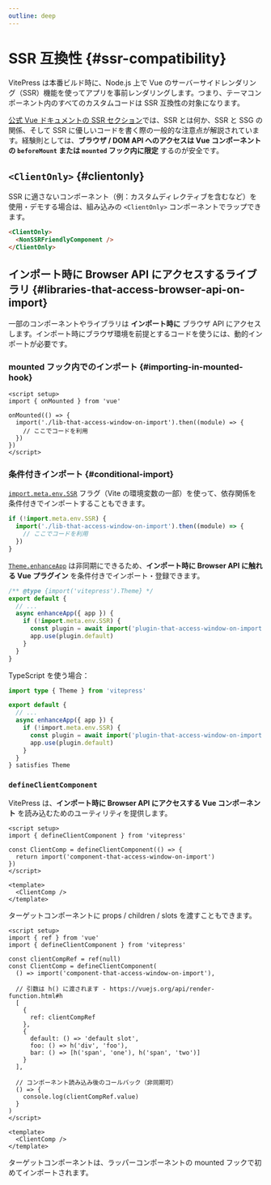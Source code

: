 ```yaml
---
outline: deep
---
```


# SSR 互換性 {#ssr-compatibility}

VitePress は本番ビルド時に、Node.js 上で Vue のサーバーサイドレンダリング（SSR）機能を使ってアプリを事前レンダリングします。つまり、テーマコンポーネント内のすべてのカスタムコードは SSR 互換性の対象になります。

[公式 Vue ドキュメントの SSR セクション](https://vuejs.org/guide/scaling-up/ssr.html)では、SSR とは何か、SSR と SSG の関係、そして SSR に優しいコードを書く際の一般的な注意点が解説されています。経験則としては、**ブラウザ / DOM API へのアクセスは Vue コンポーネントの `beforeMount` または `mounted` フック内に限定** するのが安全です。

## `<ClientOnly>` {#clientonly}

SSR に適さないコンポーネント（例：カスタムディレクティブを含むなど）を使用・デモする場合は、組み込みの `<ClientOnly>` コンポーネントでラップできます。

 ```md
 <ClientOnly>
   <NonSSRFriendlyComponent />
 </ClientOnly>
 ```

## インポート時に Browser API にアクセスするライブラリ {#libraries-that-access-browser-api-on-import}

一部のコンポーネントやライブラリは **インポート時に** ブラウザ API にアクセスします。インポート時にブラウザ環境を前提とするコードを使うには、動的インポートが必要です。

### mounted フック内でのインポート {#importing-in-mounted-hook}

 ```vue
 <script setup>
 import { onMounted } from 'vue'

 onMounted(() => {
   import('./lib-that-access-window-on-import').then((module) => {
     // ここでコードを利用
   })
 })
 </script>
 ```

### 条件付きインポート {#conditional-import}

[`import.meta.env.SSR`](https://vitejs.dev/guide/env-and-mode.html#env-variables) フラグ（Vite の環境変数の一部）を使って、依存関係を条件付きでインポートすることもできます。

 ```js
 if (!import.meta.env.SSR) {
   import('./lib-that-access-window-on-import').then((module) => {
     // ここでコードを利用
   })
 }
 ```

[`Theme.enhanceApp`](./custom-theme#theme-interface) は非同期にできるため、**インポート時に Browser API に触れる Vue プラグイン** を条件付きでインポート・登録できます。

 ```js [.vitepress/theme/index.js]
 /** @type {import('vitepress').Theme} */
 export default {
   // ...
   async enhanceApp({ app }) {
     if (!import.meta.env.SSR) {
       const plugin = await import('plugin-that-access-window-on-import')
       app.use(plugin.default)
     }
   }
 }
 ```

TypeScript を使う場合：

 ```ts [.vitepress/theme/index.ts]
 import type { Theme } from 'vitepress'

 export default {
   // ...
   async enhanceApp({ app }) {
     if (!import.meta.env.SSR) {
       const plugin = await import('plugin-that-access-window-on-import')
       app.use(plugin.default)
     }
   }
 } satisfies Theme
 ```

### `defineClientComponent`

VitePress は、**インポート時に Browser API にアクセスする Vue コンポーネント** を読み込むためのユーティリティを提供します。

 ```vue
 <script setup>
 import { defineClientComponent } from 'vitepress'

 const ClientComp = defineClientComponent(() => {
   return import('component-that-access-window-on-import')
 })
 </script>

 <template>
   <ClientComp />
 </template>
 ```

ターゲットコンポーネントに props / children / slots を渡すこともできます。

 ```vue
 <script setup>
 import { ref } from 'vue'
 import { defineClientComponent } from 'vitepress'

 const clientCompRef = ref(null)
 const ClientComp = defineClientComponent(
   () => import('component-that-access-window-on-import'),

   // 引数は h() に渡されます - https://vuejs.org/api/render-function.html#h
   [
     {
       ref: clientCompRef
     },
     {
       default: () => 'default slot',
       foo: () => h('div', 'foo'),
       bar: () => [h('span', 'one'), h('span', 'two')]
     }
   ],

   // コンポーネント読み込み後のコールバック（非同期可）
   () => {
     console.log(clientCompRef.value)
   }
 )
 </script>

 <template>
   <ClientComp />
 </template>
 ```

ターゲットコンポーネントは、ラッパーコンポーネントの mounted フックで初めてインポートされます。
